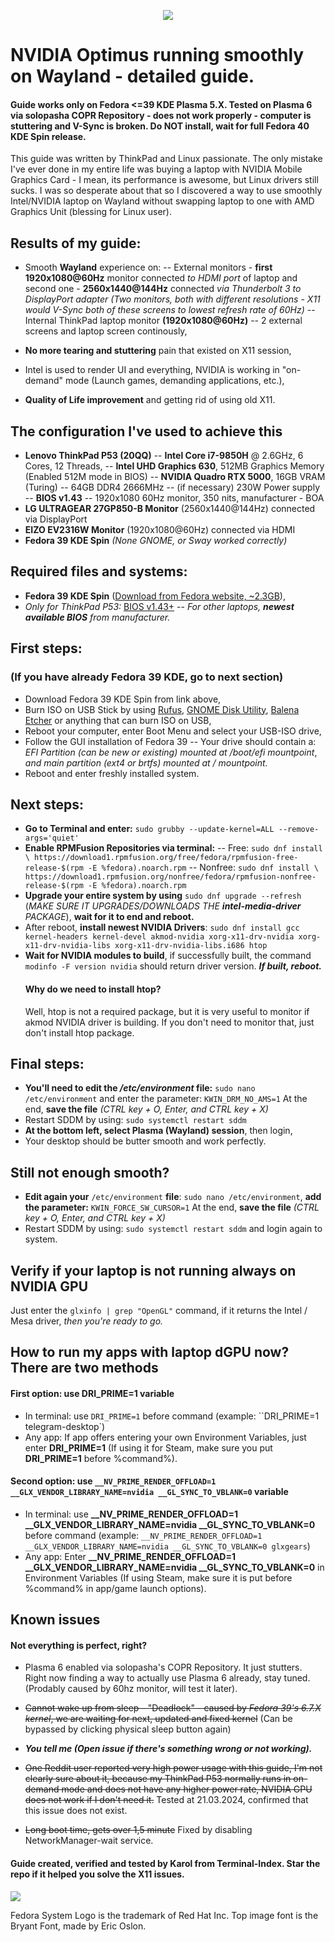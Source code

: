 <p align="center">
  <img src="https://i.imgur.com/izi33Tg.png" />
</p>

# NVIDIA Optimus running smoothly on Wayland - detailed guide.

#### Guide works only on Fedora <=39 KDE Plasma 5.X. Tested on Plasma 6 via solopasha COPR Repository - does not work properly - computer is stuttering and V-Sync is broken. Do NOT install, wait for full Fedora 40 KDE Spin release.

This guide was written by ThinkPad and Linux passionate.  The only mistake I've ever done in my entire life was buying a laptop with NVIDIA Mobile Graphics Card - I mean, its performance is awesome, but Linux drivers still sucks.
I was so desperate about that so I discovered a way to use smoothly Intel/NVIDIA laptop on Wayland without swapping laptop to one with AMD Graphics Unit (blessing for Linux user).
## Results of my guide:
- Smooth **Wayland** experience on:
-- External monitors - **first 1920x1080@60Hz** monitor connected _to HDMI port_ of laptop and second one - **2560x1440@144Hz** connected _via Thunderbolt 3 to DisplayPort adapter_ *(Two monitors, both with different resolutions - X11 would V-Sync both of these screens to lowest refresh rate of 60Hz)*
-- Internal ThinkPad laptop monitor **(1920x1080@60Hz)**
-- 2 external screens and laptop screen continously,

- **No more tearing and stuttering** pain that existed on X11 session,
- Intel is used to render UI and everything, NVIDIA is working in "on-demand" mode (Launch games, demanding applications, etc.),
- **Quality of Life improvement** and getting rid of using old X11.

## The configuration I've used to achieve this
- **Lenovo ThinkPad P53 (20QQ)**
-- **Intel Core i7-9850H** @ 2.6GHz, 6 Cores, 12 Threads,
-- **Intel UHD Graphics 630**, 512MB Graphics Memory (Enabled 512M mode in BIOS)
-- **NVIDIA Quadro RTX 5000**, 16GB VRAM (Turing)
-- 64GB DDR4 2666MHz
-- (if necessary) 230W Power supply
-- **BIOS v1.43** 
-- 1920x1080 60Hz monitor, 350 nits, manufacturer - BOA
- **LG ULTRAGEAR 27GP850-B Monitor** (2560x1440@144Hz) connected via DisplayPort
- **EIZO EV2316W Monitor** (1920x1080@60Hz) connected via HDMI
- **Fedora 39 KDE Spin** *(None GNOME, or Sway worked correctly)*

## Required files and systems:

- **Fedora 39 KDE Spin** ([Download from Fedora website, ~2.3GB](https://fedoraproject.org/pl/spins/kde/)),
- *Only for ThinkPad P53:* [BIOS v1.43+](https://support.lenovo.com/us/pl/downloads/ds540999-bios-update-utility-bootable-cd-for-windows-10-64-bit-linux-thinkpad-p53-p73)
-- *For other laptops, **newest available BIOS** from manufacturer.*

## First steps:
### (If you have already Fedora 39 KDE, go to next section)
- Download Fedora 39 KDE Spin from link above,
- Burn ISO on USB Stick by using [Rufus](https://rufus.ie), [GNOME Disk Utility](https://gitlab.gnome.org/GNOME/gnome-disk-utility), [Balena Etcher](https://etcher.balena.io) or anything that can burn ISO on USB,
- Reboot your computer, enter Boot Menu and select your USB-ISO drive,
- Follow the GUI installation of Fedora 39
-- Your drive should contain a: *EFI Partition (can be new or existing) mounted at /boot/efi mountpoint*, *and main partition (ext4 or brtfs) mounted at  / mountpoint.*
- Reboot and enter freshly installed system.

## Next steps:

- **Go to Terminal and enter:**
 ``sudo grubby --update-kernel=ALL --remove-args='quiet'``
 - **Enable RPMFusion Repositories via terminal:**
 -- Free:
  ``sudo dnf install \
  https://download1.rpmfusion.org/free/fedora/rpmfusion-free-release-$(rpm -E %fedora).noarch.rpm``
  -- Nonfree:
   ``sudo dnf install \
  https://download1.rpmfusion.org/nonfree/fedora/rpmfusion-nonfree-release-$(rpm -E %fedora).noarch.rpm``
  - **Upgrade your entire system by using** ``sudo dnf upgrade --refresh`` (*MAKE SURE IT UPGRADES/DOWNLOADS THE **intel-media-driver** PACKAGE*), **wait for it to end and reboot.**
  - After reboot, **install newest NVIDIA Drivers**:
   ``sudo dnf install gcc kernel-headers kernel-devel akmod-nvidia xorg-x11-drv-nvidia xorg-x11-drv-nvidia-libs xorg-x11-drv-nvidia-libs.i686 htop``
   - **Wait for NVIDIA modules to build**, if successfully built, the command ``modinfo -F version nvidia`` should return driver version. ***If built, reboot.***
     #### Why do we need to install htop?
     Well, htop is not a required package, but it is very useful to monitor if akmod NVIDIA driver is building. If you don't need to monitor that, just don't install htop package.

## Final steps:
- **You'll need to edit the */etc/environment* file:**
`` sudo nano /etc/environment ``
and enter the parameter:
``KWIN_DRM_NO_AMS=1``
At the end, **save the file** *(CTRL key + O, Enter, and CTRL key + X)*
- Restart SDDM by using:
``sudo systemctl restart sddm``
- **At the bottom left, select Plasma (Wayland) session**, then login,
- Your desktop should be butter smooth and work perfectly.


## Still not enough smooth?

- **Edit again your** ``/etc/environment`` **file**:
``sudo nano /etc/environment``,
**add the parameter:**
``KWIN_FORCE_SW_CURSOR=1``
At the end, **save the file** *(CTRL key + O, Enter, and CTRL key + X)*
- Restart SDDM by using:
``sudo systemctl restart sddm``
and login again to system.
## Verify if your laptop is not running always on NVIDIA GPU
Just enter the ``glxinfo | grep "OpenGL"`` command, if it returns the Intel / Mesa driver, *then you're ready to go.*

## How to run my apps with laptop dGPU now? There are two methods
#### First option: use DRI_PRIME=1 variable
- In terminal: use ``DRI_PRIME=1`` before command (example: ``DRI_PRIME=1 telegram-desktop`)
- Any app:  If app offers entering your own Environment Variables, just enter **DRI_PRIME=1** (If using it for Steam, make sure you put **DRI_PRIME=1** before %command%).
#### Second option: use ``__NV_PRIME_RENDER_OFFLOAD=1 __GLX_VENDOR_LIBRARY_NAME=nvidia __GL_SYNC_TO_VBLANK=0`` variable
- In terminal: use **__NV_PRIME_RENDER_OFFLOAD=1 __GLX_VENDOR_LIBRARY_NAME=nvidia __GL_SYNC_TO_VBLANK=0** before command (example: ``__NV_PRIME_RENDER_OFFLOAD=1 __GLX_VENDOR_LIBRARY_NAME=nvidia __GL_SYNC_TO_VBLANK=0 glxgears``)
- Any app: Enter **__NV_PRIME_RENDER_OFFLOAD=1 __GLX_VENDOR_LIBRARY_NAME=nvidia __GL_SYNC_TO_VBLANK=0** in Environment Variables (If using Steam, make sure it is put before %command% in app/game launch options).

## Known issues
#### Not everything is perfect, right? 
- Plasma 6 enabled via solopasha's COPR Repository. It just stutters. Right now finding a way to actually use Plasma 6 already, stay tuned. (Prodably caused by 60hz monitor, will test it later).

-  ~~Cannot wake up from sleep  - "Deadlock" - caused by *Fedora 39's 6.7.X kernel*, we are waiting for next, updated and fixed kernel~~ (Can be bypassed by clicking physical sleep button again)
- ***You tell me (Open issue if there's something wrong or not working).***
- ~~One Reddit user reported very high power usage with this guide, I'm not clearly sure about it, because my ThinkPad P53 normally runs in on-demand mode and does not have any higher power rate, NVIDIA GPU does not work if I don't need it.~~ Tested at 21.03.2024, confirmed that this issue does not exist.
- ~~Long boot time, gets over 1,5 minute~~ Fixed by disabling NetworkManager-wait service.

#### Guide created, verified and tested by Karol from Terminal-Index. Star the repo if it helped you solve the X11 issues.
<p>
  <img src="https://i.imgur.com/jHmBvPX.png" />
</p>
Fedora System Logo is the trademark of Red Hat Inc. Top image font is the Bryant Font, made by Eric Oslon. 
